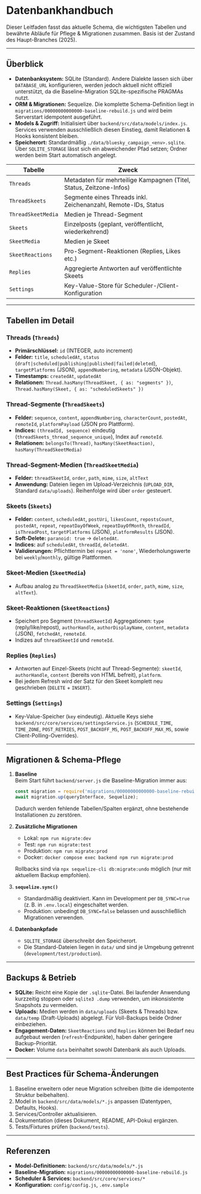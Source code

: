 # Datenbankhandbuch

Dieser Leitfaden fasst das aktuelle Schema, die wichtigsten Tabellen und bewährte Abläufe für Pflege & Migrationen zusammen. Basis ist der Zustand des Haupt-Branches (2025).

---

## Überblick

- **Datenbanksystem:** SQLite (Standard). Andere Dialekte lassen sich über `DATABASE_URL` konfigurieren, werden jedoch aktuell nicht offiziell unterstützt, da die Baseline-Migration SQLite-spezifische PRAGMAs nutzt.
- **ORM & Migrationen:** Sequelize. Die komplette Schema-Definition liegt in `migrations/00000000000000-baseline-rebuild.js` und wird beim Serverstart idempotent ausgeführt.
- **Models & Zugriff:** Initialisiert über `backend/src/data/models/index.js`. Services verwenden ausschließlich diesen Einstieg, damit Relationen & Hooks konsistent bleiben.
- **Speicherort:** Standardmäßig `./data/bluesky_campaign_<env>.sqlite`. Über `SQLITE_STORAGE` lässt sich ein abweichender Pfad setzen; Ordner werden beim Start automatisch angelegt.

| Tabelle              | Zweck                                                                 |
|----------------------|-----------------------------------------------------------------------|
| `Threads`            | Metadaten für mehrteilige Kampagnen (Titel, Status, Zeitzone-Infos)   |
| `ThreadSkeets`       | Segmente eines Threads inkl. Zeichenanzahl, Remote-IDs, Status        |
| `ThreadSkeetMedia`   | Medien je Thread-Segment                                              |
| `Skeets`             | Einzelposts (geplant, veröffentlicht, wiederkehrend)                  |
| `SkeetMedia`         | Medien je Skeet                                                       |
| `SkeetReactions`     | Pro-Segment-Reaktionen (Replies, Likes etc.)                          |
| `Replies`            | Aggregierte Antworten auf veröffentlichte Skeets                      |
| `Settings`           | Key-Value-Store für Scheduler-/Client-Konfiguration                   |

---

## Tabellen im Detail

### Threads (`Threads`)
- **Primärschlüssel:** `id` (INTEGER, auto increment)
- **Felder:** `title`, `scheduledAt`, `status` (`draft|scheduled|publishing|published|failed|deleted`), `targetPlatforms` (JSON), `appendNumbering`, `metadata` (JSON-Objekt).
- **Timestamps:** `createdAt`, `updatedAt`
- **Relationen:** `Thread.hasMany(ThreadSkeet, { as: "segments" })`, `Thread.hasMany(Skeet, { as: "scheduledSkeets" })`

### Thread-Segmente (`ThreadSkeets`)
- **Felder:** `sequence`, `content`, `appendNumbering`, `characterCount`, `postedAt`, `remoteId`, `platformPayload` (JSON pro Plattform).
- **Indices:** `(threadId, sequence)` eindeutig (`threadSkeets_thread_sequence_unique`), Index auf `remoteId`.
- **Relationen:** `belongsTo(Thread)`, `hasMany(SkeetReaction)`, `hasMany(ThreadSkeetMedia)`

### Thread-Segment-Medien (`ThreadSkeetMedia`)
- **Felder:** `threadSkeetId`, `order`, `path`, `mime`, `size`, `altText`
- **Anwendung:** Dateien liegen im Upload-Verzeichnis (`UPLOAD_DIR`, Standard `data/uploads`). Reihenfolge wird über `order` gesteuert.

### Skeets (`Skeets`)
- **Felder:** `content`, `scheduledAt`, `postUri`, `likesCount`, `repostsCount`, `postedAt`, `repeat`, `repeatDayOfWeek`, `repeatDayOfMonth`, `threadId`, `isThreadPost`, `targetPlatforms` (JSON), `platformResults` (JSON).
- **Soft-Delete:** `paranoid: true` → `deletedAt`.
- **Indices:** auf `scheduledAt`, `threadId`, `deletedAt`.
- **Validierungen:** Pflichttermin bei `repeat = 'none'`, Wiederholungswerte bei `weekly`/`monthly`, gültige Plattformen.

### Skeet-Medien (`SkeetMedia`)
- Aufbau analog zu `ThreadSkeetMedia` (`skeetId`, `order`, `path`, `mime`, `size`, `altText`).

### Skeet-Reaktionen (`SkeetReactions`)
- Speichert pro Segment (`threadSkeetId`) Aggregationen: `type` (reply/like/repost), `authorHandle`, `authorDisplayName`, `content`, `metadata` (JSON), `fetchedAt`, `remoteId`.
- Indizes auf `threadSkeetId` und `remoteId`.

### Replies (`Replies`)
- Antworten auf Einzel-Skeets (nicht auf Thread-Segmente): `skeetId`, `authorHandle`, `content` (bereits von HTML befreit), `platform`.
- Bei jedem Refresh wird der Satz für den Skeet komplett neu geschrieben (`DELETE` + `INSERT`).

### Settings (`Settings`)
- Key-Value-Speicher (`key` eindeutig). Aktuelle Keys siehe `backend/src/core/services/settingsService.js` (`SCHEDULE_TIME`, `TIME_ZONE`, `POST_RETRIES`, `POST_BACKOFF_MS`, `POST_BACKOFF_MAX_MS`, sowie Client-Polling-Overrides).

---

## Migrationen & Schema-Pflege

1. **Baseline**  
   Beim Start führt `backend/server.js` die Baseline-Migration immer aus:
   ```js
   const migration = require('migrations/00000000000000-baseline-rebuild.js');
   await migration.up(queryInterface, Sequelize);
   ```
   Dadurch werden fehlende Tabellen/Spalten ergänzt, ohne bestehende Installationen zu zerstören.

2. **Zusätzliche Migrationen**
   - Lokal: `npm run migrate:dev`
   - Test: `npm run migrate:test`
   - Produktion: `npm run migrate:prod`
   - Docker: `docker compose exec backend npm run migrate:prod`

   Rollbacks sind via `npx sequelize-cli db:migrate:undo` möglich (nur mit aktuellem Backup empfohlen).

3. **`sequelize.sync()`**
   - Standardmäßig deaktiviert. Kann im Development per `DB_SYNC=true` (z. B. in `.env.local`) eingeschaltet werden.
   - Produktion: unbedingt `DB_SYNC=false` belassen und ausschließlich Migrationen verwenden.

4. **Datenbankpfade**
   - `SQLITE_STORAGE` überschreibt den Speicherort.
   - Die Standard-Dateien liegen in `data/` und sind je Umgebung getrennt (`development/test/production`).

---

## Backups & Betrieb

- **SQLite:** Reicht eine Kopie der `.sqlite`-Datei. Bei laufender Anwendung kurzzeitig stoppen oder `sqlite3 .dump` verwenden, um inkonsistente Snapshots zu vermeiden.
- **Uploads:** Medien werden in `data/uploads` (Skeets & Threads) bzw. `data/temp` (Draft-Uploads) abgelegt. Für Voll-Backups beide Ordner einbeziehen.
- **Engagement-Daten:** `SkeetReactions` und `Replies` können bei Bedarf neu aufgebaut werden (`refresh`-Endpunkte), haben daher geringere Backup-Priorität.
- **Docker:** Volume `data` beinhaltet sowohl Datenbank als auch Uploads.

---

## Best Practices für Schema-Änderungen

1. Baseline erweitern oder neue Migration schreiben (bitte die idempotente Struktur beibehalten).
2. Model in `backend/src/data/models/*.js` anpassen (Datentypen, Defaults, Hooks).
3. Services/Controller aktualisieren.
4. Dokumentation (dieses Dokument, README, API-Doku) ergänzen.
5. Tests/Fixtures prüfen (`backend/tests`).

---

## Referenzen

- **Model-Definitionen:** `backend/src/data/models/*.js`
- **Baseline-Migration:** `migrations/00000000000000-baseline-rebuild.js`
- **Scheduler & Services:** `backend/src/core/services/*`
- **Konfiguration:** `config/config.js`, `.env.sample`
